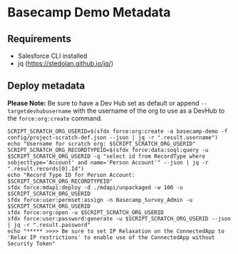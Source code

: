 # Basecamp Demo Metadata #

## Requirements ##
* Salesforce CLI installed
* jq (https://stedolan.github.io/jq/)

## Deploy metadata ##
**Please Note:** Be sure to have a Dev Hub set as default or append `--targetdevhubusername` with the username of the org to use as a DevHub to the `force:org:create` command.

```
SCRIPT_SCRATCH_ORG_USERID=$(sfdx force:org:create -a basecamp-demo -f config/project-scratch-def.json --json | jq -r ".result.username")
echo "Username for scratch org: $SCRIPT_SCRATCH_ORG_USERID"
SCRIPT_SCRATCH_ORG_RECORDTYPEID=$(sfdx force:data:soql:query -u $SCRIPT_SCRATCH_ORG_USERID -q "select id from RecordType where sobjecttype='Account' and name='Person Account'" --json | jq -r ".result.records[0].Id")
echo "Record Type ID for Person Account: $SCRIPT_SCRATCH_ORG_RECORDTYPEID"
sfdx force:mdapi:deploy -d ./mdapi/unpackaged -w 100 -u $SCRIPT_SCRATCH_ORG_USERID
sfdx force:user:permset:assign -n Basecamp_Survey_Admin -u $SCRIPT_SCRATCH_ORG_USERID
sfdx force:org:open -u $SCRIPT_SCRATCH_ORG_USERID
sfdx force:user:password:generate -u $SCRIPT_SCRATCH_ORG_USERID --json | jq -r ".result.password"
echo "***** >>>> Be sure to set IP Relaxation on the ConnectedApp to 'Relax IP restrictions' to enable use of the ConnectedApp without Security Token"
```
